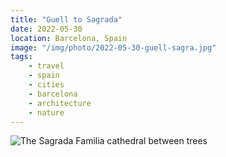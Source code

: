 ```yaml
---
title: "Guell to Sagrada"
date: 2022-05-30
location: Barcelona, Spain
image: "/img/photo/2022-05-30-guell-sagra.jpg"
tags:
    - travel
    - spain
    - cities
    - barcelona
    - architecture
    - nature
---
```


![The Sagrada Familia cathedral between trees](/img/photo/2022-05-30-guell-sagra.jpg)
